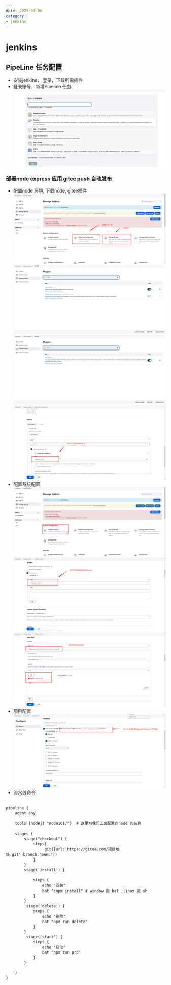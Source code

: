 ```yaml
---
date: 2023-07-06
category:
- jenkins
---
```


# jenkins

## PipeLine 任务配置

- 安装jenkins， 登录，下载所需插件
- 登录账号，新增Pipeline 任务
![](./img/img_5.png)

### 部署node express 应用 gitee push 自动发布

- 配置node 环境, 下载node, gitee插件
  ![](./img/img_7.png)
  ![](./img/img_6.png)
  ![](./img/img_8.png)
  ![](./img/img_12.png)
- 配置系统配置
  ![](./img/img_9.png)
  ![](./img/img_10.png)
  ![](./img/img_11.png)
- 项目配置
  ![](./img/img_13.png)
- 流水线命令
```shell

pipeline {
    agent any
    
    tools {nodejs "node1617"}  # 这里为我们上面配置的node 的名称
    
    stages {
        stage("checkout") {
            steps{
                 git([url:'https://gitee.com/项目地址.git',branch:"menu"])
            }
        }
        stage('install') {
          
            steps {
                echo "安装"
                bat "cnpm install" # window 用 bat ,linux 用 sh
            }
        }
         stage('delete') {
            steps {
                echo "删除"
                bat "npm run delete"
            }
        }
         stage('start') {
            steps {
                echo "启动"
                bat "npm run prd"
            }
        }
    
    }
}

```



